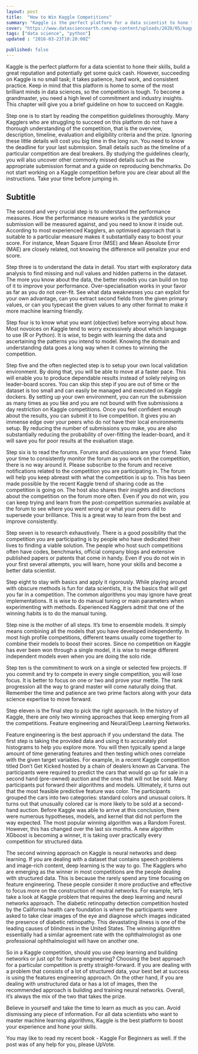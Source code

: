 ```yaml
---
layout: post
title:  "How to Win Kaggle Competitions"
summary: "Kaggle is the perfect platform for a data scientist to hone their skills, build a great reputation and potentially get some quick cash. "
cover: "https://www.datasciencearth.com/wp-content/uploads/2020/05/kaggle.png"
tags: ["data science", "python"]
updated : "2016-03-23T10:20:00Z"

published: false
---
```


Kaggle is the perfect platform for a data scientist to hone their skills, build a great reputation and potentially get some quick cash. However, succeeding on Kaggle is no small task; it takes patience, hard work, and consistent practice. Keep in mind that this platform is home to some of the most brilliant minds in data sciences, so the competition is tough. To become a grandmaster, you need a high level of commitment and industry insights. This chapter will give you a brief guideline on how to succeed on Kaggle.

Step one is to start by reading the competition guidelines thoroughly. Many Kagglers who are struggling to succeed on this platform do not have a thorough understanding of the competition, that is the overview, description, timeline, evaluation and eligibility criteria and the prize. Ignoring these little details will cost you big time in the long run. You need to know the deadline for your last submission. Small details such as the timeline of a particular competition are deal breakers. By studying the guidelines clearly, you will also uncover other commonly missed details such as the appropriate submission format and a guide on reproducing benchmarks. Do not start working on a Kaggle competition before you are clear about all the instructions. Take your time before jumping in.

## Subtitle

The second and very crucial step is to understand the performance measures. How the performance measure works is the yardstick your submission will be measured against, and you need to know it inside out. According to most experienced Kagglers, an optimised approach that is suitable to a particular measure makes it substantially easy to boost your score. For instance, Mean Square Error (MSE) and Mean Absolute Error (MAE) are closely related, not knowing the difference will penalize your end score.

Step three is to understand the data in detail. You start with exploratory data analysis to find missing and null values and hidden patterns in the dataset. The more you know about the data, the better models you can build on top of it to improve your performance. Over-specialisation works in your favor as far as you do not over-fit. See what data weaknesses you can exploit for your own advantage, can you extract second fields from the given primary values, or can you typecast the given values to any other format to make it more machine learning friendly.

Step four is to know what you want (objective) before worrying about how. Most novoices on Kaggle tend to worry excessively about which language to use (R or Python). It is wise, to begin with learning the data and ascertaining the patterns you intend to model. Knowing the domain and understanding data goes a long way when it comes to winning the competition.

Step five and the often neglected step is to setup your own local validation environment. By doing that, you will be able to move at a faster pace. This will enable you to produce dependable results instead of solely relying on leader-board scores. You can skip this step if you are out of time or the dataset is too small and can easily be managed and executed on Kaggle dockers. By setting up your own environment, you can run the submission as many times as you like and you are not bound with five submissions a day restriction on Kaggle competitions. Once you feel confident enough about the results, you can submit it to live competition. It gives you an immense edge over your peers who do not have their local environments setup. By reducing the number of submissions you make, you are also substantially reducing the probability of over-fitting the leader-board, and it will save you for poor results at the evaluation stage.

Step six is to read the forums. Forums and discussions are your friend. Take your time to consistently monitor the forum as you work on the competition, there is no way around it. Please subscribe to the forum and receive notifications related to the competition you are participating in. The forum will help you keep abreast with what the competition is up to. This has been made possible by the recent Kaggle trend of sharing code as the competition is going on. The host also shares their insights and directions about the competition on the forum more often. Even if you do not win, you can keep trying and learn from the post-competition summaries available at the forum to see where you went wrong or what your peers did to supersede your brilliance. This is a great way to learn from the best and improve consistently.

Step seven is to research exhaustively. There is a good possibility that the competition you are participating is by people who have dedicated their lives to finding a viable solution. The people who host such competitions often have codes, benchmarks, official company blogs and extensive published papers or patents that come in handy. Even if you do not win in your first several attempts, you will learn, hone your skills and become a better data scientist.

Step eight to stay with basics and apply it rigorously. While playing around with obscure methods is fun for data scientists, it is the basics that will get you far in a competition. The common algorithms you may ignore have great implementations. It is wise to do manual tuning or main parameters when experimenting with methods. Experienced Kagglers admit that one of the winning habits is to do the manual tuning.

Step nine is the mother of all steps. It’s time to ensemble models. It simply means combining all the models that you have developed independently. In most high profile competitions, different teams usually come together to combine their models to boost their scores. Since no competition on Kaggle has ever been won through a single model, it is wise to merge different independent models even when you are doing the solo ride.

Step ten is the commitment to work on a single or selected few projects. If you commit and try to compete in every single competition, you will lose focus. It is better to focus on one or two and prove your mettle. The rank progression all the way to grand master will come naturally doing that. Remember the time and patience are two prime factors along with your data science expertise to move forward.

Step eleven is the final step to pick the right approach. In the history of Kaggle, there are only two winning approaches that keep emerging from all the competitions. Feature engineering and Neural/Deep Learning Networks.

Feature engineering is the best approach if you understand the data. The first step is taking the provided data and using it to accurately plot histograms to help you explore more. You will then typically spend a large amount of time generating features and then testing which ones correlate with the given target variables. For example, in a recent Kaggle competition titled Don’t Get Kicked hosted by a chain of dealers known as Carvana. The participants were required to predict the cars that would go up for sale in a second hand (pre-owned) auction and the ones that will not be sold. Many participants put forward their algorithms and models. Ultimately, it turns out that the most feasible predictive feature was color. The participants grouped the cars into two categories: standard colors and unusual colors. It turns out that unusually colored car is more likely to be sold at a second-hand auction. Before Kaggle was able to arrive at this conclusion, there were numerous hypotheses, models, and kernel that did not perform the way expected.
The most popular winning algorithm was a Random Forest. However, this has changed over the last six months. A new algorithm XGboost is becoming a winner, it is taking over practically every competition for structured data.

The second winning approach on Kaggle is neural networks and deep learning. If you are dealing with a dataset that contains speech problems and image-rich content, deep learning is the way to go. The Kagglers who are emerging as the winner in most competitions are the people dealing with structured data. This is because the rarely spend any time focusing on feature engineering. These people consider it more productive and effective to focus more on the construction of neutral networks. For example, let’s take a look at Kaggle problem that requires the deep learning and neural networks approach. The diabetic retinopathy detection competition hosted by the California health care foundation is where the participants were asked to take clear images of the eye and diagnose which images indicated the presence of diabetic retinopathy. This devastating illness is one of the leading causes of blindness in the United States. The winning algorithm essentially had a similar agreement rate with the ophthalmologist as one professional ophthalmologist will have on another one.

So in a Kaggle competition, should you use deep learning and building networks or just opt for feature engineering? Choosing the best approach for a particular competition is pretty straight-forward. If you are dealing with a problem that consists of a lot of structured data, your best bet at success is using the features engineering approach. On the other hand, if you are dealing with unstructured data or has a lot of images, then the recommended approach is building and training neural networks. Overall, it’s always the mix of the two that takes the prize.

Believe in yourself and take the time to learn as much as you can. Avoid dismissing any piece of information. For all data scientists who want to master machine learning algorithms, Kaggle is the best platform to boost your experience and hone your skills. 

You may like to read my recent book - Kaggle For Beginners as well. If the post was of any help for you, please UpVote.